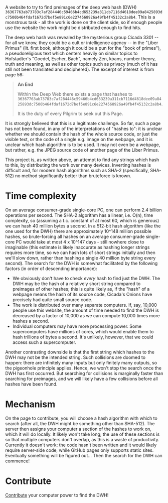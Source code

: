 A website to try to find preimages of the deep web hash (DWH) <code>36367763ab73783c7af284446c59466b4cd653239a311cb7116d4618dee09a8425893dc7500b464fdaf1672d7bef5e891c6e2274568926a49fb4f45132c2a8b4</code>. This is a monstrous task - all the work is done on the client side, so if enough people use the website the work might be distributed enough to find hits.

The deep web hash was revealed by the mysterious group Cicada 3301 -- for all we know, they could be a cult or intelligence agency -- in the "Liber Primus" (lit. first book, although it could be a pun for the "book of primes"), a pseudoreligious text which centers heavily on similar topics to Hofstadter's "Goedel, Escher, Bach", namely Zen, kōans, number theory, truth and meaning, as well as other topics such as privacy (much of it has still not been translated and deciphered). The excerpt of interest is from page 56:

> **An End**
>
> Within the Deep Web there exists a page that hashes to <code>36367763ab73783c7af284446c59466b4cd653239a311cb7116d4618dee09a8425893dc7500b464fdaf1672d7bef5e891c6e2274568926a49fb4f45132c2a8b4</code>.
>
> It is the duty of every Pilgrim to seek out this Page.

It is strongly believed that this is a legitimate challenge. So far, such a page has not been found, in any of the interpretations of "hashes to": it is unclear whether we should contain the hash of the whole source code, or just the visible text, or the code of a single e.g. image on the webpage, and it is unclear which hash algorithm is to be used. It may not even be a webpage, but rather, e.g. the JPEG source code of another page of the Liber Primus.

This project is, as written above, an attempt to find any strings which hash to this, by distributing the work over many devices. Inverting hashes is difficult and, for modern hash algorithms such as SHA-2 (specifically, SHA-512) no method significantly better than bruteforce is known.

# Time complexity

On an average consumer-grade single-core PC, one can perform 2.4 billion operations per second. The SHA-2 algorithm has a linear, i.e. O(n), time complexity, so (assuming a t.c. constant of at most 60, which is generous) we can hash 40 million bytes a second. In a 512-bit hash algorithm (like the one used for the DWH) there are approximately 10^148 million possible hashes, so brute-forcing all hashes on an average consumer-grade single-core PC would take at most 4 x 10^147 days - still nowhere close to imaginable (this estimate is likely inaccurate as hashing longer strings requires more time, so we can hash lots of short strings initially and then we'll slow down, rather than hashing a single 40 million byte string every second). The search for the DWH is somewhat facilitated by the following factors (in order of descending importance):

- We obviously don't have to check *every* hash to find just the DWH. The DWH may be the hash of a relatively short string compared to preimages of other hashes; this is quite likely as, if the "hash" of a webpage means the hash of its source code, Cicada's Onions have precisely had quite small source code.
- The work is distributed over many separate computers. If, say, 10,000 people use this website, the amount of time needed to find the DWH is decreased by a factor of 10,000 as we can compute 10,000 times more hashes a second.
- Individual computers may have more processing power. Some supercomputers have millions of cores, which would enable them to hash trillions of bytes a second. It's unlikely, however, that we could access such a supercomputer.

Another contrasting downside is that the first string which hashes to the DWH may not be the intended string. Such collisions are doomed to happen: there are infinitely many inputs but only finitely many outputs, so the pigeonhole principle applies. Hence, we won't stop the search once the DWH has first occurred. But searching for collisions is marginally faster than searching for preimages, and we will likely have a few collisions before all hashes have been found.

# Mechanism

On the page to contribute, you will choose a hash algorithm with which to search (after all, the DWH might be something other than SHA-512). The server then assigns your computer a section of the hashes to work on, which it will do locally. It likely won't take long; the use of these sections is so that multiple computers don't overlap, as this is a waste of productivity. Currently it doesn't work: the code hasn't been written and it would likely require server-side code, while GitHub pages only supports static sites. Eventually something will be figured out... Then the search for the DWH can commence!

# Contribute

[Contribute](compute.md) your computer power to find the DWH!
